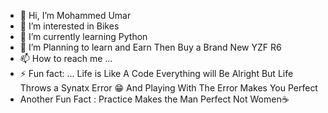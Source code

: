 - 👋 Hi, I’m Mohammed Umar
- 👀 I’m interested in Bikes
- 🌱 I’m currently learning Python 
- 💞️ I’m Planning to learn and Earn Then Buy a Brand New YZF R6
- 📫 How to reach me ...
- ⚡ Fun fact: ... Life is Like A Code Everything will Be Alright But Life Throws a Synatx Error 😁 And Playing With The Error Makes You Perfect
- Another Fun Fact : Practice Makes the Man Perfect Not Women☕

<!---
mohammedumar565/mohammedumar565 is a ✨ special ✨ repository because its `README.md` (this file) appears on your GitHub profile.
You can click the Preview link to take a look at your changes.
--->
